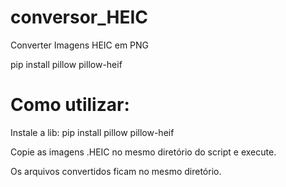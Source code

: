# conversor_HEIC
Converter Imagens HEIC em PNG

pip install pillow pillow-heif

# Como utilizar:

Instale a lib:
pip install pillow pillow-heif

Copie as imagens .HEIC no mesmo diretório do script e execute. 

Os arquivos convertidos ficam no mesmo diretório. 
